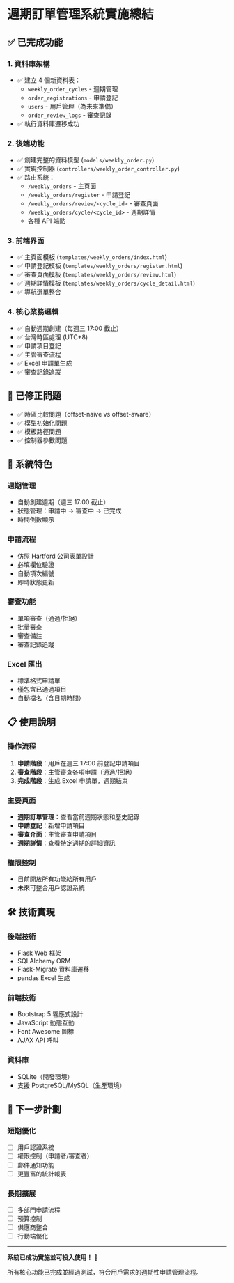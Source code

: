 # 週期訂單管理系統實施總結

## ✅ 已完成功能

### 1. 資料庫架構
- ✅ 建立 4 個新資料表：
  - `weekly_order_cycles` - 週期管理
  - `order_registrations` - 申請登記
  - `users` - 用戶管理（為未來準備）
  - `order_review_logs` - 審查記錄
- ✅ 執行資料庫遷移成功

### 2. 後端功能
- ✅ 創建完整的資料模型 (`models/weekly_order.py`)
- ✅ 實現控制器 (`controllers/weekly_order_controller.py`)
- ✅ 路由系統：
  - `/weekly_orders` - 主頁面
  - `/weekly_orders/register` - 申請登記
  - `/weekly_orders/review/<cycle_id>` - 審查頁面
  - `/weekly_orders/cycle/<cycle_id>` - 週期詳情
  - 各種 API 端點

### 3. 前端界面
- ✅ 主頁面模板 (`templates/weekly_orders/index.html`)
- ✅ 申請登記模板 (`templates/weekly_orders/register.html`)
- ✅ 審查頁面模板 (`templates/weekly_orders/review.html`)
- ✅ 週期詳情模板 (`templates/weekly_orders/cycle_detail.html`)
- ✅ 導航選單整合

### 4. 核心業務邏輯
- ✅ 自動週期創建（每週三 17:00 截止）
- ✅ 台灣時區處理 (UTC+8)
- ✅ 申請項目登記
- ✅ 主管審查流程
- ✅ Excel 申請單生成
- ✅ 審查記錄追蹤

## 🔧 已修正問題
- ✅ 時區比較問題（offset-naive vs offset-aware）
- ✅ 模型初始化問題
- ✅ 模板路徑問題
- ✅ 控制器參數問題

## 🎯 系統特色

### 週期管理
- 自動創建週期（週三 17:00 截止）
- 狀態管理：申請中 → 審查中 → 已完成
- 時間倒數顯示

### 申請流程
- 仿照 Hartford 公司表單設計
- 必填欄位驗證
- 自動項次編號
- 即時狀態更新

### 審查功能
- 單項審查（通過/拒絕）
- 批量審查
- 審查備註
- 審查記錄追蹤

### Excel 匯出
- 標準格式申請單
- 僅包含已通過項目
- 自動檔名（含日期時間）

## 📋 使用說明

### 操作流程
1. **申請階段**：用戶在週三 17:00 前登記申請項目
2. **審查階段**：主管審查各項申請（通過/拒絕）
3. **完成階段**：生成 Excel 申請單，週期結束

### 主要頁面
- **週期訂單管理**：查看當前週期狀態和歷史記錄
- **申請登記**：新增申請項目
- **審查介面**：主管審查申請項目
- **週期詳情**：查看特定週期的詳細資訊

### 權限控制
- 目前開放所有功能給所有用戶
- 未來可整合用戶認證系統

## 🛠 技術實現

### 後端技術
- Flask Web 框架
- SQLAlchemy ORM
- Flask-Migrate 資料庫遷移
- pandas Excel 生成

### 前端技術
- Bootstrap 5 響應式設計
- JavaScript 動態互動
- Font Awesome 圖標
- AJAX API 呼叫

### 資料庫
- SQLite（開發環境）
- 支援 PostgreSQL/MySQL（生產環境）

## 🚀 下一步計劃

### 短期優化
- [ ] 用戶認證系統
- [ ] 權限控制（申請者/審查者）
- [ ] 郵件通知功能
- [ ] 更豐富的統計報表

### 長期擴展
- [ ] 多部門申請流程
- [ ] 預算控制
- [ ] 供應商整合
- [ ] 行動端優化

---

**系統已成功實施並可投入使用！** 🎉

所有核心功能已完成並經過測試，符合用戶需求的週期性申請管理流程。